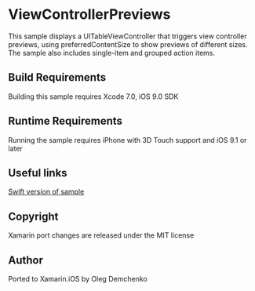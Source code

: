 ViewControllerPreviews
==============

This sample displays a UITableViewController that triggers view controller previews, using preferredContentSize to show previews of different sizes. The sample also includes single-item and grouped action items.

Build Requirements
------------------

Building this sample requires Xcode 7.0, iOS 9.0 SDK

Runtime Requirements
------------------

Running the sample requires iPhone with 3D Touch support and iOS 9.1 or later

Useful links
------------

[Swift version of sample](https://developer.apple.com/library/prerelease/ios/samplecode/ViewControllerPreviews/Introduction/Intro.html#//apple_ref/doc/uid/TP40016546)

Copyright
--------

Xamarin port changes are released under the MIT license

Author
------

Ported to Xamarin.iOS by Oleg Demchenko

